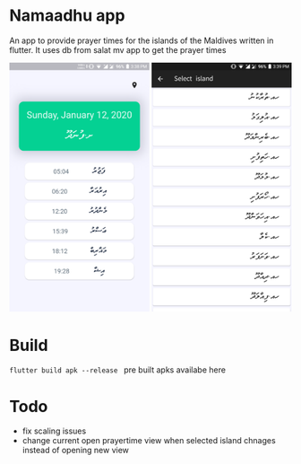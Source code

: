 # Namaadhu app
An app to provide prayer times for the islands of the Maldives written in flutter. It uses db from salat mv app to get the prayer times


<img src="images/prayertime_view.png" width="250">
<img src="images/island_view.png" width="250">


# Build 

```flutter build apk --release ```
pre built apks availabe here


# Todo
* fix scaling issues
* change current open prayertime view when selected island chnages instead of opening new view

